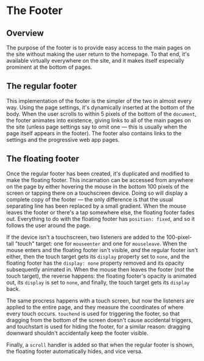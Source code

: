 # The Footer



## Overview

The purpose of the footer is to provide easy access to the main pages on the site without making the user return to the homepage. To that end, it's available virtually everywhere on the site, and it makes itself especially prominent at the bottom of pages.



## The regular footer

This implementation of the footer is the simpler of the two in almost every way. Using the page settings, it's dynamically inserted at the bottom of the body. When the user scrolls to within 5 pixels of the bottom of the `document`, the footer animates into existence, giving links to all of the main pages on the site (unless page settings say to omit one — this is usually when the page itself appears in the footer). The footer also contains links to the settings and the progressive web app pages.



## The floating footer

Once the regular footer has been created, it's duplicated and modified to make the floating footer. This incarnation can be accessed from anywhere on the page by either hovering the mouse in the bottom 100 pixels of the screen or tapping there on a touchscreen device. Doing so will display a complete copy of the footer — the only difference is that the usual separating line has been replaced by a small gradient. When the mouse leaves the footer or there's a tap somewhere else, the floating footer fades out. Everything to do with the floating footer has `position: fixed`, and so it follows the user around the page.

If the device isn't a touchscreen, two listeners are added to the 100-pixel-tall "touch" target: one for `mouseenter` and one for `mouseleave`. When the mouse enters and the floating footer isn't visible, *and* the regular footer isn't either, then the touch target gets its `display` property set to `none`, and the floating footer has the `display: none` property removed and its opacity subsequently animated in. When the mouse then leaves the footer (*not* the touch target), the reverse happens: the floating footer's opacity is animated out, its `display` is set to `none`, and finally, the touch target gets its `display` back.

The same procress happens with a touch screen, but now the listeners are applied to the entire page, and they measure the coordinates of where every touch occurs. `touchend` is used for triggering the footer, so that dragging from the bottom of the screen doesn't cause accidental triggers, and touchstart is used for hiding the footer, for a similar reason: dragging downward shouldn't accidentally keep the footer visible.

Finally, a `scroll` handler is added so that when the regular footer is shown, the floating footer automatically hides, and vice versa.